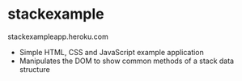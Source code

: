 stackexample
=================

stackexampleapp.heroku.com

- Simple HTML, CSS and JavaScript example application
- Manipulates the DOM to show common methods of a stack data structure
